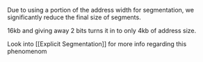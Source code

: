 Due to using a portion of the address width for segmentation, we significantly reduce the final size of segments. 

16kb and giving away 2 bits turns it in to only 4kb of address size.

Look into [[Explicit Segmentation]] for more info regarding this phenomenom

